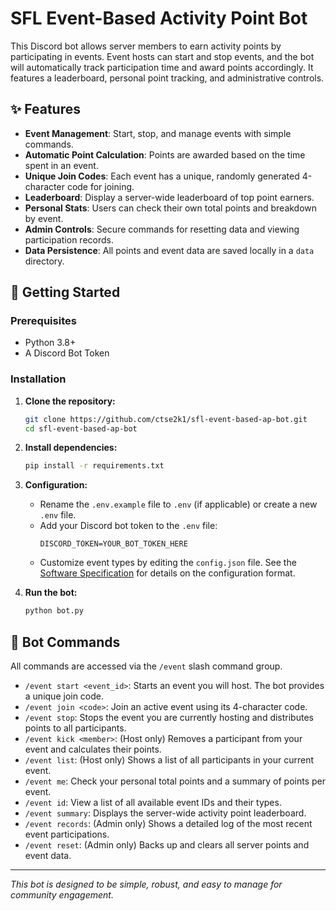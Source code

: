 # SFL Event-Based Activity Point Bot

This Discord bot allows server members to earn activity points by participating in events. Event hosts can start and stop events, and the bot will automatically track participation time and award points accordingly. It features a leaderboard, personal point tracking, and administrative controls.

## ✨ Features

- **Event Management**: Start, stop, and manage events with simple commands.
- **Automatic Point Calculation**: Points are awarded based on the time spent in an event.
- **Unique Join Codes**: Each event has a unique, randomly generated 4-character code for joining.
- **Leaderboard**: Display a server-wide leaderboard of top point earners.
- **Personal Stats**: Users can check their own total points and breakdown by event.
- **Admin Controls**: Secure commands for resetting data and viewing participation records.
- **Data Persistence**: All points and event data are saved locally in a `data` directory.

## 🚀 Getting Started

### Prerequisites

- Python 3.8+
- A Discord Bot Token

### Installation

1.  **Clone the repository:**
    ```bash
    git clone https://github.com/ctse2k1/sfl-event-based-ap-bot.git
    cd sfl-event-based-ap-bot
    ```

2.  **Install dependencies:**
    ```bash
    pip install -r requirements.txt
    ```

3.  **Configuration:**
    - Rename the `.env.example` file to `.env` (if applicable) or create a new `.env` file.
    - Add your Discord bot token to the `.env` file:
      ```
      DISCORD_TOKEN=YOUR_BOT_TOKEN_HERE
      ```
    - Customize event types by editing the `config.json` file. See the [Software Specification](SOFTWARE_SPECIFICATION.md) for details on the configuration format.

4.  **Run the bot:**
    ```bash
    python bot.py
    ```

## 🤖 Bot Commands

All commands are accessed via the `/event` slash command group.

-   `/event start <event_id>`: Starts an event you will host. The bot provides a unique join code.
-   `/event join <code>`: Join an active event using its 4-character code.
-   `/event stop`: Stops the event you are currently hosting and distributes points to all participants.
-   `/event kick <member>`: (Host only) Removes a participant from your event and calculates their points.
-   `/event list`: (Host only) Shows a list of all participants in your current event.
-   `/event me`: Check your personal total points and a summary of points per event.
-   `/event id`: View a list of all available event IDs and their types.
-   `/event summary`: Displays the server-wide activity point leaderboard.
-   `/event records`: (Admin only) Shows a detailed log of the most recent event participations.
-   `/event reset`: (Admin only) Backs up and clears all server points and event data.

---
*This bot is designed to be simple, robust, and easy to manage for community engagement.*
